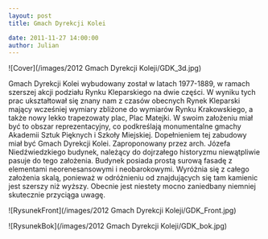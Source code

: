 ```yaml
---
layout: post  
title: Gmach Dyrekcji Kolei 

date: 2011-11-27 14:00:00
author: Julian
---
```

![Cover](/images/2012 Gmach Dyrekcji Koleji/GDK_3d.jpg)

<!--excerpt-->

Gmach Dyrekcji Kolei wybudowany został w latach 1977-1889, w ramach szerszej akcji podziału Rynku Kleparskiego na dwie części. W wyniku tych prac ukształtował się znany nam z czasów obecnych Rynek Kleparski mający wcześniej wymiary zbliżone do wymiarów Rynku Krakowskiego, a także nowy lekko trapezowaty plac, Plac Matejki. W swoim założeniu miał być to obszar reprezentacyjny, co podkreślają monumentalne gmachy Akademii Sztuk Pięknych i Szkoły Miejskiej.  Dopełnieniem tej zabudowy miał być Gmach Dyrekcji Kolei. Zaproponowany przez arch. Józefa Niedźwiedzkiego  budynek, należący do dojrzałego historyzmu niewątpliwie pasuje do tego założenia. Budynek posiada prostą surową fasadę z elementami neorenesansowymi i neobarokowymi. Wyróżnia się z całego założenia skalą, ponieważ w odróżnieniu od znajdujących się tam kamienic jest szerszy niż wyższy. Obecnie jest niestety mocno zaniedbany niemniej skutecznie przyciąga uwagę.

![RysunekFront](/images/2012 Gmach Dyrekcji Koleji/GDK_Front.jpg)

![RysunekBok](/images/2012 Gmach Dyrekcji Koleji/GDK_bok.jpg)

